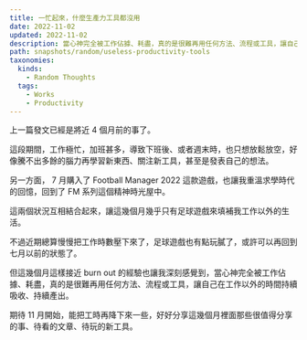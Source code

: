 ```yaml
---
title: 一忙起來，什麼生產力工具都沒用
date: 2022-11-02
updated: 2022-11-02
description: 當心神完全被工作佔據、耗盡，真的是很難再用任何方法、流程或工具，讓自己在工作以外的時間持續吸收、持續產出。
path: snapshots/random/useless-productivity-tools
taxonomies:
  kinds: 
    - Random Thoughts
  tags: 
    - Works
    - Productivity
---
```


上一篇發文已經是將近 4 個月前的事了。

這段期間，工作極忙，加班甚多，導致下班後、或者週末時，也只想放鬆放空，好像騰不出多餘的腦力再學習新東西、關注新工具，甚至是發表自己的想法。

另一方面， 7 月購入了 Football Manager 2022 這款遊戲，也讓我重溫求學時代的回憶，回到了 FM 系列這個精神時光屋中。

這兩個狀況互相結合起來，讓這幾個月幾乎只有足球遊戲來填補我工作以外的生活。

不過近期總算慢慢把工作時數壓下來了，足球遊戲也有點玩膩了，或許可以再回到七月以前的狀態了。

但這幾個月這樣接近 burn out 的經驗也讓我深刻感覺到，當心神完全被工作佔據、耗盡，真的是很難再用任何方法、流程或工具，讓自己在工作以外的時間持續吸收、持續產出。

期待 11 月開始，能把工時再降下來一些，好好分享這幾個月裡面那些很值得分享的事、待看的文章、待玩的新工具。
